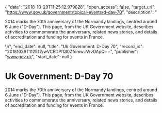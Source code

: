 {
  "date": "2018-10-29T11:25:12.979828", 
  "open_access": false, 
  "target_url": "https://www.gov.uk/government/topical-events/d-day-70", 
  "description": "<p>2014 marks the 70th anniversary of the Normandy landings, centred around 6 June (\"D-Day\"). This page, from the UK Government website, describes activities to commemorate the anniversary, related news stories, and details of accreditation and funding for events in France.</p>\n", 
  "end_date": null, 
  "title": "Uk Government: D-Day 70", 
  "record_id": "20181029T112512/wVCEDPfQI0Zfomw+WvOApQ==", 
  "publisher": "www.gov.uk", 
  "start_date": null
}

# Uk Government: D-Day 70

<p>2014 marks the 70th anniversary of the Normandy landings, centred around 6 June ("D-Day"). This page, from the UK Government website, describes activities to commemorate the anniversary, related news stories, and details of accreditation and funding for events in France.</p>
